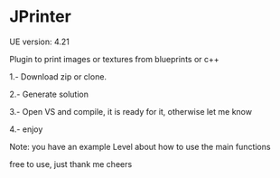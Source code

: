 # JPrinter

UE version: 4.21

Plugin to print images or textures from blueprints or c++

1.- Download zip or clone.

2.- Generate solution

3.- Open VS and compile, it is ready for it, otherwise let me know

4.- enjoy

Note: you have an example Level about how to use the main functions

free to use, just thank me 
cheers
